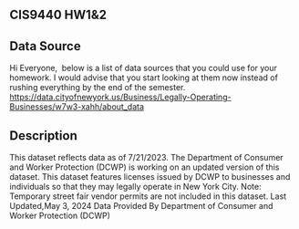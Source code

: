 ## CIS9440 HW1&2
## Data Source
Hi Everyone, 
below is a list of data sources that you could use for your homework. I would advise that you start looking at them now instead of rushing everything by the end of the semester. 
https://data.cityofnewyork.us/Business/Legally-Operating-Businesses/w7w3-xahh/about_data

## Description
This dataset reflects data as of 7/21/2023. The Department of Consumer and Worker Protection (DCWP) is working on an updated version of this dataset.
This dataset features licenses issued by DCWP to businesses and individuals so that they may legally operate in New York City. Note: Temporary street fair vendor permits are not included in this dataset. Last Updated,May 3, 2024 Data Provided By Department of Consumer and Worker Protection (DCWP)

